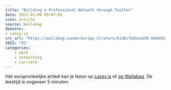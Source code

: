 ```yaml
---
title: "Building a Professional Network through Twitter"
date: 2022-01-09 09:07:50
icon: article
source: Wallabag
domains:
- casey.is
src_url: "https://wallabag.sanderdorigo.nl/share/61dbcfbdeead96.64005672"
2022: "01"
categories:
    - work
    - networking
    - carriere
---
```

Het oorspronkelijke artikel kan je lezen op [casey.is](https://casey.is/blogging/networking-on-twitter/) of [op Wallabag](https://wallabag.sanderdorigo.nl/share/61dbcfbdeead96.64005672). De leestijd is ongeveer 5 minuten.